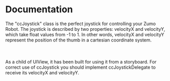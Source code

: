 Documentation
=============

The "ccJoystick" class is the perfect joystick for controlling your Zumo Robot. The joystick is described by two properties: velocityX and velocityY, which take float values from -1 to 1. In other words, velocityX and velocityY represent the position of the thumb in a cartesian coordinate system. 
<br></br><br></br>
As a child of UIView, it has been built for using it from a storyboard. For correct use of ccJoystick you should implement ccJoystickDelegate to receive its velocityX and velocityY.

